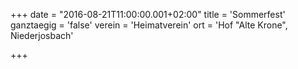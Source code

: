 +++
date = "2016-08-21T11:00:00.001+02:00"
title = 'Sommerfest'
ganztaegig = 'false'
verein = 'Heimatverein'
ort = 'Hof "Alte Krone", Niederjosbach'

+++

      